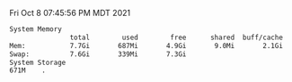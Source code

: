 Fri Oct  8 07:45:56 PM MDT 2021
```bash
System Memory
               total        used        free      shared  buff/cache   available
Mem:           7.7Gi       687Mi       4.9Gi       9.0Mi       2.1Gi       6.7Gi
Swap:          7.6Gi       339Mi       7.3Gi
System Storage
671M	.
```
